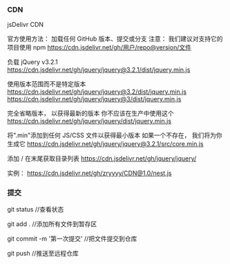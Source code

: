 ### CDN
jsDelivr CDN

官方使用方法：
加载任何 GitHub 版本、提交或分支
注意： 我们建议对支持它的项目使用 npm
https://cdn.jsdelivr.net/gh/用户/repo@version/文件

负载 jQuery v3.2.1
https://cdn.jsdelivr.net/gh/jquery/jquery@3.2.1/dist/jquery.min.js

使用版本范围而不是特定版本
https://cdn.jsdelivr.net/gh/jquery/jquery@3.2/dist/jquery.min.js
https://cdn.jsdelivr.net/gh/jquery/jquery@3/dist/jquery.min.js

完全省略版本， 以获得最新的版本
你不应该在生产中使用这个
https://cdn.jsdelivr.net/gh/jquery/jquery/dist/jquery.min.js

将".min"添加到任何 JS/CSS 文件以获得最小版本
如果一个不存在， 我们将为你生成它
https://cdn.jsdelivr.net/gh/jquery/jquery@3.2.1/src/core.min.js

添加 / 在末尾获取目录列表
https://cdn.jsdelivr.net/gh/jquery/jquery/


实例：
https://cdn.jsdelivr.net/gh/zryyyy/CDN@1.0/nest.js

### 提交
git status                    //查看状态

git add .                     //添加所有文件到暂存区

git commit -m '第一次提交'      //把文件提交到仓库

git push                      //推送至远程仓库
